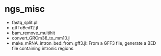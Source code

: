 ngs_misc
========


- fastq_split.pl
- gtfToBed12.jl
- bam_remove_multihit
- convert_GRCm38_to_mm10.jl
- make_mRNA_intron_bed_from_gff3.jl: From a GFF3 file, generate a BED file containing intronic regions.
